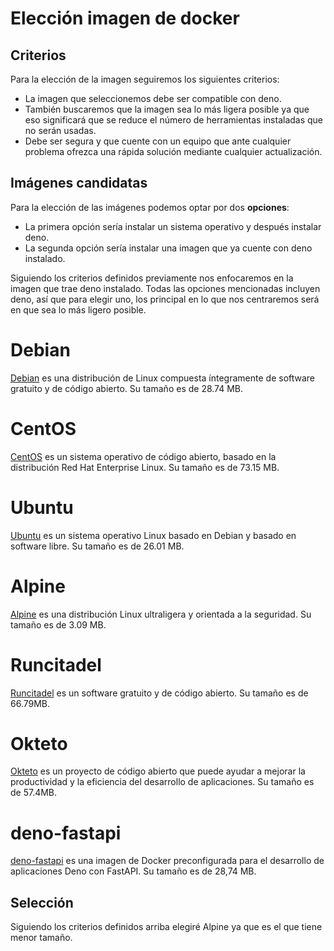 # Elección imagen de docker

## Criterios

Para la elección de la imagen seguiremos los siguientes criterios:

- La imagen que seleccionemos debe ser compatible con deno.
- También buscaremos que la imagen sea lo más ligera posible ya que eso significará que se reduce el número de herramientas instaladas que no serán usadas.
- Debe ser segura y que cuente con un equipo que ante cualquier problema ofrezca una rápida solución mediante cualquier actualización.

## Imágenes candidatas

Para la elección de las imágenes podemos optar por dos **opciones**:
- La primera opción sería instalar un sistema operativo y después instalar deno.
- La segunda opción sería instalar una imagen que ya cuente con deno instalado.

Siguiendo los criterios definidos previamente nos enfocaremos en la imagen que trae deno instalado.
Todas las opciones mencionadas incluyen deno, así que para elegir uno, los principal en lo que nos centraremos será en que sea lo más ligero posible.

# Debian

[Debian](https://hub.docker.com/layers/denoland/deno/debian-1.38.0/images/sha256-7f20f22c661b237715dfa3e6aab1298a31608814c5097d3e8f1446fcfffe0915?context=explore) es una distribución de Linux compuesta íntegramente de software gratuito y de código abierto. Su tamaño es de 28.74 MB.

# CentOS

[CentOS](https://hub.docker.com/layers/denoland/deno/centos-1.11.4/images/sha256-13227d7c903a540d70c8db83a82a22766fcd28f3cc92ad932ec17662bda9f71d?context=explore) es un sistema operativo de código abierto, basado en la distribución Red Hat Enterprise Linux. Su tamaño es de 73.15 MB. 

# Ubuntu

[Ubuntu](https://hub.docker.com/layers/denoland/deno/ubuntu-1.11.5/images/sha256-068f4e1cea23914add77745131fa0d24e01b4776353b5e572456a6a00e5e8110?context=explore) es un sistema operativo Linux basado en Debian y basado en software libre. Su tamaño es de 26.01 MB.

# Alpine

[Alpine](https://hub.docker.com/layers/denoland/deno/alpine/images/sha256-4861cf3a58f0b71d5130de5c100e88057d60ea7a2ca8565f68b14471acd3c6ce) es una distribución Linux ultraligera y orientada a la seguridad. Su tamaño es de 3.09 MB.

# Runcitadel

[Runcitadel](https://github.com/runcitadel/docker-deno/pkgs/container/deno) es un software gratuito y de código abierto. Su tamaño es de 66.79MB.

# Okteto
[Okteto](https://github.com/okteto/deno-getting-started/blob/main/README.md) es un proyecto de código abierto que puede ayudar a mejorar la productividad y la eficiencia del desarrollo de aplicaciones. Su tamaño es de 57.4MB.

# deno-fastapi

[deno-fastapi](https://www.fixedbuffer.com/como-crear-imagenes-docker-multiarquitectura/) es una imagen de Docker preconfigurada para el desarrollo de aplicaciones Deno con FastAPI. Su tamaño es de 28,74 MB.

## Selección

Siguiendo los criterios definidos arriba elegiré Alpine ya que es el que tiene menor tamaño.